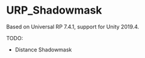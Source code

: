 # URP_Shadowmask

Based on Universal RP 7.4.1, support for Unity 2019.4.

TODO:

* Distance Shadowmask